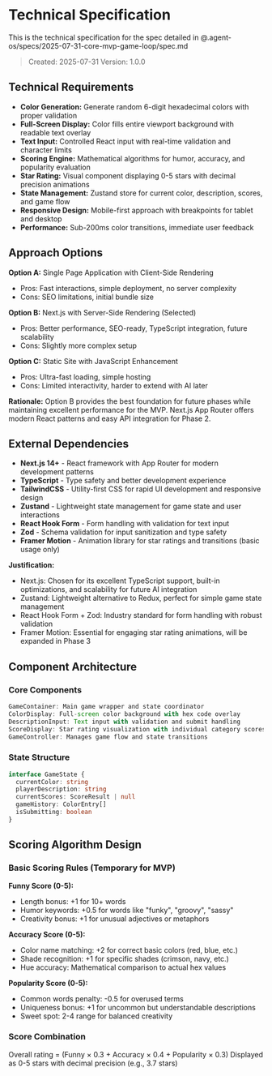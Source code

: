 # Technical Specification

This is the technical specification for the spec detailed in @.agent-os/specs/2025-07-31-core-mvp-game-loop/spec.md

> Created: 2025-07-31
> Version: 1.0.0

## Technical Requirements

- **Color Generation:** Generate random 6-digit hexadecimal colors with proper validation
- **Full-Screen Display:** Color fills entire viewport background with readable text overlay
- **Text Input:** Controlled React input with real-time validation and character limits
- **Scoring Engine:** Mathematical algorithms for humor, accuracy, and popularity evaluation
- **Star Rating:** Visual component displaying 0-5 stars with decimal precision animations
- **State Management:** Zustand store for current color, description, scores, and game flow
- **Responsive Design:** Mobile-first approach with breakpoints for tablet and desktop
- **Performance:** Sub-200ms color transitions, immediate user feedback

## Approach Options

**Option A:** Single Page Application with Client-Side Rendering
- Pros: Fast interactions, simple deployment, no server complexity
- Cons: SEO limitations, initial bundle size

**Option B:** Next.js with Server-Side Rendering (Selected)
- Pros: Better performance, SEO-ready, TypeScript integration, future scalability
- Cons: Slightly more complex setup

**Option C:** Static Site with JavaScript Enhancement
- Pros: Ultra-fast loading, simple hosting
- Cons: Limited interactivity, harder to extend with AI later

**Rationale:** Option B provides the best foundation for future phases while maintaining excellent performance for the MVP. Next.js App Router offers modern React patterns and easy API integration for Phase 2.

## External Dependencies

- **Next.js 14+** - React framework with App Router for modern development patterns
- **TypeScript** - Type safety and better development experience
- **TailwindCSS** - Utility-first CSS for rapid UI development and responsive design
- **Zustand** - Lightweight state management for game state and user interactions
- **React Hook Form** - Form handling with validation for text input
- **Zod** - Schema validation for input sanitization and type safety
- **Framer Motion** - Animation library for star ratings and transitions (basic usage only)

**Justification:**
- Next.js: Chosen for its excellent TypeScript support, built-in optimizations, and scalability for future AI integration
- Zustand: Lightweight alternative to Redux, perfect for simple game state management
- React Hook Form + Zod: Industry standard for form handling with robust validation
- Framer Motion: Essential for engaging star rating animations, will be expanded in Phase 3

## Component Architecture

### Core Components
```typescript
GameContainer: Main game wrapper and state coordinator
ColorDisplay: Full-screen color background with hex code overlay
DescriptionInput: Text input with validation and submit handling
ScoreDisplay: Star rating visualization with individual category scores
GameController: Manages game flow and state transitions
```

### State Structure
```typescript
interface GameState {
  currentColor: string
  playerDescription: string
  currentScores: ScoreResult | null
  gameHistory: ColorEntry[]
  isSubmitting: boolean
}
```

## Scoring Algorithm Design

### Basic Scoring Rules (Temporary for MVP)

**Funny Score (0-5):**
- Length bonus: +1 for 10+ words
- Humor keywords: +0.5 for words like "funky", "groovy", "sassy"
- Creativity bonus: +1 for unusual adjectives or metaphors

**Accuracy Score (0-5):**
- Color name matching: +2 for correct basic colors (red, blue, etc.)
- Shade recognition: +1 for specific shades (crimson, navy, etc.)
- Hue accuracy: Mathematical comparison to actual hex values

**Popularity Score (0-5):**
- Common words penalty: -0.5 for overused terms
- Uniqueness bonus: +1 for uncommon but understandable descriptions
- Sweet spot: 2-4 range for balanced creativity

### Score Combination
Overall rating = (Funny × 0.3 + Accuracy × 0.4 + Popularity × 0.3)
Displayed as 0-5 stars with decimal precision (e.g., 3.7 stars)